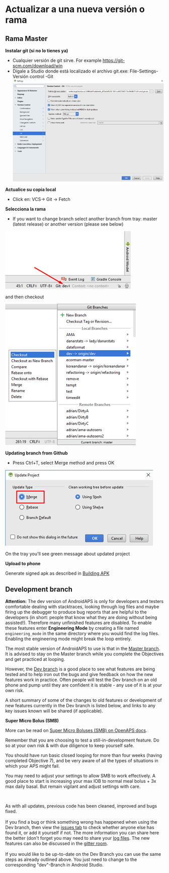 # Actualizar a una nueva versión o rama

## Rama Master

**Instalar git (si no lo tienes ya)**

* Cualquier versión de git sirve. For example <https://git-scm.com/download/win>
* Dígale a Studio donde está localizado el archivo git.exe: File-Settings-Versión control -Git ![](../images/git.png)

**Actualice su copia local**

* Click en: VCS-> Git -> Fetch

**Selecciona la rama**

* If you want to change branch select another branch from tray: master (latest release) or another version (please see below)

![](../images/branchintray.png)

and then checkout

![](../images/checkout.png)

**Updating branch from Github**

* Press Ctrl+T, select Merge method and press OK

![](../images/merge.png)

On the tray you'll see green message about updated project

**Upload to phone**

Generate signed apk as described in [Building APK](Building-APK.md)

## Development branch

**Attention:** The dev version of AndroidAPS is only for developers and testers comfortable dealing with stacktraces, looking through log files and maybe firing up the debugger to produce bug reports that are helpful to the developers (in short: people that know what they are doing without being assisted!). Therefore many unfinished features are disabled. To enable these features enter **Engineering Mode** by creating a file named `engineering_mode` in the same directory where you would find the log files. Enabling the engineering mode might break the loop entirely.

The most stable version of AndroidAPS to use is that in the [Master branch](https://github.com/MilosKozak/AndroidAPS/tree/master). It is advised to stay on the Master branch while you complete the Objectives and get practiced at looping.

However, the [Dev branch](https://github.com/MilosKozak/AndroidAPS/tree/dev) is a good place to see what features are being tested and to help iron out the bugs and give feedback on how the new features work in practice. Often people will test the Dev branch on an old phone and pump until they are confident it is stable - any use of it is at your own risk.

A short summary of some of the changes to old features or development of new features currently in the Dev branch is listed below, and links to any key issues known will be shared (if applicable).

**Super Micro Bolus (SMB)**

More can be read on [Super Micro Boluses (SMB) on OpenAPS docs](https://openaps.readthedocs.io/en/latest/docs/Customize-Iterate/oref1.html#understanding-smb).  
  
Remember that you are choosing to test a still-in-development feature. Do so at your own risk & with due diligence to keep yourself safe.  
  
You should have run basic closed looping for more than four weeks (having completed Objective 7), and be very aware of all the types of situations in which your APS might fail.  
  
You may need to adjust your settings to allow SMB to work effectively. A good place to start is increasing your max IOB to normal meal bolus + 3x max daily basal. But remain vigilant and adjust settings with care.

<br />  
  
As with all updates, previous code has been cleaned, improved and bugs fixed. <br />  
If you find a bug or think something wrong has happened when using the Dev branch, then view the [issues tab](https://github.com/MilosKozak/AndroidAPS/issues) to check whether anyone else has found it, or add it yourself if not. The more information you can share here the better (don't forget you may need to share your [log files](../Usage/Accessing-logfiles.md). The new features can also be discussed in the [gitter room](https://gitter.im/MilosKozak/AndroidAPS). <br />  
If you would like to be up-to-date on the Dev Branch you can use the same steps as already outlined above. You just need to change to the corresponding "dev"-Branch in Android Studio.